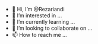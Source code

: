 - 👋 Hi, I’m @Rezariandi
- 👀 I’m interested in ...
- 🌱 I’m currently learning ...
- 💞️ I’m looking to collaborate on ...
- 📫 How to reach me ...

<!---
Rezariandi/Rezariandi is a ✨ special ✨ repository because its `README.md` (this file) appears on your GitHub profile.
You can click the Preview link to take a look at your changes.
--->
